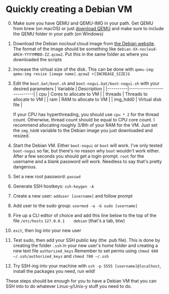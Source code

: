 # Quickly creating a Debian VM
0. Make sure you have QEMU and QEMU-IMG in your path. Get QEMU from brew (on macOS) or just [download QEMU](https://www.qemu.org/download/) and make sure to include the QEMU folder in your path (on Windows)

1. Download the Debian _nocloud_ cloud image from [the Debian website](https://cloud.debian.org/images/cloud/). The format of the image should be something like `debian-XX-nocloud-ARCH-YYYYMMDD-ZZ.qcow2`. Put this in the same folder as where you downloaded the scripts
2. Increase the virtual size of the disk. This can be done with 	`qemu-img`:
```qemu-img resize [image name].qcow2 +[INCREASE_SIZE]G```
3. Edit the `boot.bat/boot.sh` and `boot-nogui.bat/boot-nogui.sh` with your desired parameters
| Variable | Description               |
|----------|---------------------------|
| cpu      | Cores to allocate to VM   |
| threads  | Threads to allocate to VM |
| ram      | RAM to allocate to VM     |
| img_hdd0 | Virtual disk file         |

	If your CPU has hyperthreading, you should use `cpu * 2` for the thread count. Otherwise, thread count should be equal to CPU core count.
I recommend allocating roughly 3/8th of your RAM for the VM.
Just set the `img_hdd0` variable to the Debian image you just downloaded and resized.

4. Start the Debian VM. Either `boot-nogui` or `boot` will work. I've only tested `boot-nogui` so far, but there's no reason why `boot` wouldn't work either. After a few seconds you should get a login prompt. `root` for the username and a blank password will work. Needless to say that's pretty dangerous.
5. Set a new root password: `passwd`
6. Generate SSH hostkeys: `ssh-keygen -A`
7. Create a new user: `adduser [username]` and follow prompt
8. Add user to the sudo group: `usermod -a -G sudo [username]`
9. Fire up a CLI editor of choice and add this line below to the top of the file `/etc/hosts`
```127.0.0.1	debian``` 
(that's a tab, btw)
10. `exit`, then log into your new user
11. Test sudo, then add your SSH public key (the .pub file). This is done by creating the folder `.ssh` in your new user's home folder and creating a new text file `authorized_keys` Remember to set perms using `chmod 600 ~/.ssh/authorized_keys` and `chmod 700 ~/.ssh`
12. Try SSH-ing into your machine with `ssh -p 5555 [username]@localhost`, install the packages you need, run wild!

These steps should be enough for you to have a Debian VM that you can SSH into to do whatever Linux-y/Unix-y stuff you need to do.
